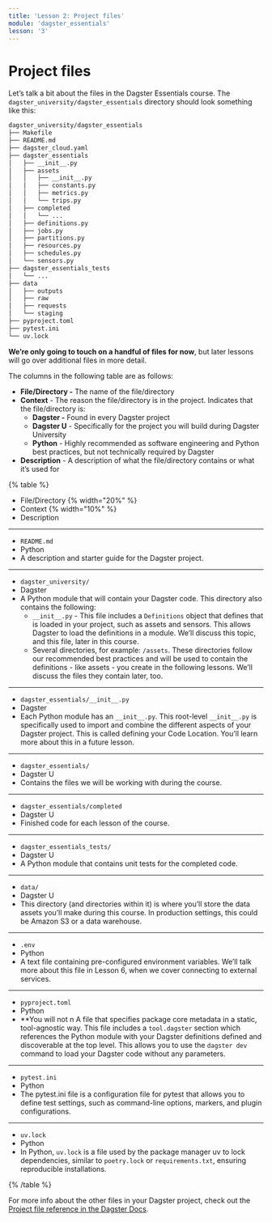 ```yaml
---
title: 'Lesson 2: Project files'
module: 'dagster_essentials'
lesson: '3'
---
```


# Project files

Let’s talk a bit about the files in the Dagster Essentials course. The `dagster_university/dagster_essentials` directory should look something like this:

```bash
dagster_university/dagster_essentials
├── Makefile
├── README.md
├── dagster_cloud.yaml
├── dagster_essentials
│   ├── __init__.py
│   ├── assets
│   │   ├── __init__.py
│   │   ├── constants.py
│   │   ├── metrics.py
│   │   └── trips.py
│   ├── completed
│   │   └── ...
│   ├── definitions.py
│   ├── jobs.py
│   ├── partitions.py
│   ├── resources.py
│   ├── schedules.py
│   └── sensors.py
├── dagster_essentials_tests
│   └── ...
├── data
│   ├── outputs
│   ├── raw
│   ├── requests
│   └── staging
├── pyproject.toml
├── pytest.ini
└── uv.lock
```

**We’re only going to touch on a handful of files for now**, but later lessons will go over additional files in more detail.

The columns in the following table are as follows:

- **File/Directory -** The name of the file/directory
- **Context** - The reason the file/directory is in the project. Indicates that the file/directory is:
  - **Dagster -** Found in every Dagster project
  - **Dagster U** - Specifically for the project you will build during Dagster University
  - **Python** - Highly recommended as software engineering and Python best practices, but not technically required by Dagster
- **Description** - A description of what the file/directory contains or what it’s used for

{% table %}

- File/Directory {% width="20%" %}
- Context {% width="10%" %}
- Description

---

- `README.md`
- Python
- A description and starter guide for the Dagster project.

---

- `dagster_university/`
- Dagster
- A Python module that will contain your Dagster code. This directory also contains the following:
  - `__init__.py` - This file includes a `Definitions` object that defines that is loaded in your project, such as assets and sensors. This allows Dagster to load the definitions in a module. We’ll discuss this topic, and this file, later in this course.
  - Several directories, for example: `/assets`. These directories follow our recommended best practices and will be used to contain the definitions - like assets - you create in the following lessons. We’ll discuss the files they contain later, too.

---

- `dagster_essentials/__init__.py`
- Dagster
- Each Python module has an `__init__.py`. This root-level `__init__.py` is specifically used to import and combine the different aspects of your Dagster project. This is called defining your Code Location. You’ll learn more about this in a future lesson.

---

- `dagster_essentials/`
- Dagster U
- Contains the files we will be working with during the course.

---

- `dagster_essentials/completed`
- Dagster U
- Finished code for each lesson of the course.

---

- `dagster_essentials_tests/`
- Dagster U
- A Python module that contains unit tests for the completed code.

---

- `data/`
- Dagster U
- This directory (and directories within it) is where you’ll store the data assets you’ll make during this course. In production settings, this could be Amazon S3 or a data warehouse.

---

- `.env`
- Python
- A text file containing pre-configured environment variables. We’ll talk more about this file in Lesson 6, when we cover connecting to external services.

---

- `pyproject.toml`
- Python
- **You will not n A file that specifies package core metadata in a static, tool-agnostic way. This file includes a `tool.dagster` section which references the Python module with your Dagster definitions defined and discoverable at the top level. This allows you to use the `dagster dev` command to load your Dagster code without any parameters.

---

- `pytest.ini`
- Python
- The pytest.ini file is a configuration file for pytest that allows you to define test settings, such as command-line options, markers, and plugin configurations.

---

- `uv.lock`
- Python
- In Python, `uv.lock` is a file used by the package manager uv to lock dependencies, similar to `poetry.lock` or `requirements.txt`, ensuring reproducible installations.

{% /table %}

For more info about the other files in your Dagster project, check out the [Project file reference in the Dagster Docs](https://docs.dagster.io/guides/understanding-dagster-project-files).
